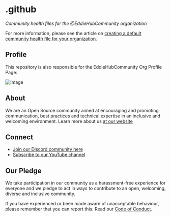 # .github

*Community health files for the @EddieHubCommunity organization*

For more information, please see the article on [creating a default community health file for your organization](https://docs.github.com/en/communities/setting-up-your-project-for-healthy-contributions/creating-a-default-community-health-file).

## Profile

This repository is also responsible for the EddieHubCommunity Org Profile Page:

![image](https://user-images.githubusercontent.com/91655303/143764316-bb111893-a695-4d55-a911-31b839895846.png)

## About

We are an Open Source community aimed at encouraging and promoting communication, best practices and technical expertise in an inclusive and welcoming environment. Learn more about us [at our website](https://www.eddiehub.org/)

## Connect

- [Join our Discord community here](http://discord.eddiehub.org)
- [Subscribe to our YouTube channel](https://www.youtube.com/c/eddiejaoude)

## Our Pledge

We take participation in our community as a harassment-free experience for everyone and we pledge to act in ways to contribute to an open, welcoming, diverse and inclusive community.  

If you have experienced or been made aware of unacceptable behaviour, please remember that you can report this.  Read our [Code of Conduct](https://github.com/EddieHubCommunity/.github/blob/main/CODE_OF_CONDUCT.md).

